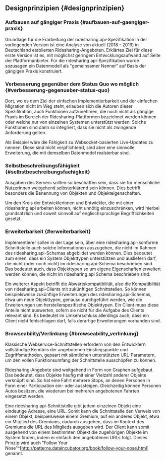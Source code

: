 ## Designprinzipien {#designprinzipien}

### Aufbauen auf gängiger Praxis {#aufbauen-auf-gaengiger-praxis}

Grundlage für die Erarbeitung der ridesharing.api-Spezifikation in der vorliegenden Version
ist eine Analyse von aktuell (2018 - 2019) in Deutschland etablierten
Ridesharing-Angeboten. Erklärtes Ziel für diese erste
Version ist es, mit möglichst geringem Entwicklungsaufwand auf Seite der Plattformanbieter.
Für die ridesharing.api-Spezifikation wurde sozusagen ein Datenmodell als "gemeinsamer Nenner"
auf Basis der gängigen Praxis konstruiert.

### Verbesserung gegenüber dem Status Quo wo möglich {#verbesserung-gegenueber-status-quo}

Dort, wo es dem Ziel der einfachen Implementierbarkeit und der einfachen Migration
nicht im Weg steht, erlauben sich die Autoren dieser Spezifikation, auch Funktionen
aufzunehmen, die noch nicht als gängige Praxis im Bereich der Ridesharing-Plattformen
bezeichnet werden können oder welche nur von einzelnen Systemen unterstützt werden.
Solche Funktionen sind dann so integriert, dass sie nicht als zwingende Anforderung
gelten.

Als Beispiel wäre die Fähigkeit zu Websocket-basierten Live-Updates zu nennen.
Diese sind nicht verpflichtend, sind aber eine sinnvolle Erweiterung, die mit demselben
Datenmodel realsierbar sind.

### Selbstbeschreibungsfähigkeit {#selbstbeschreibungsfaehigkeit}

Ausgaben des Servers sollten so beschaffen sein, dass sie für menschliche Nutzerinnen
weitgehend selbsterklärend sein können. Dies betrifft besonders die Benennung von
Objekten und Objekteigenschaften.

Um den Kreis der Entwicklerinnen und Entwickler, die mit einer ridesharing.api
arbeiten können, nicht unnötig einzuschränken, wird hierbei grundsätzlich und
soweit sinnvoll auf englischsprachige Begrifflichkeiten gesetzt.

### Erweiterbarkeit {#erweiterbarkeit}

Implementierer sollen in der Lage sein, über eine ridesharing.api-konforme Schnittstelle auch
solche Informationen auszugeben, die nicht im Rahmen des ridesharing.api-Schemas abgebildet werden
können. Dies bedeutet zum einen, dass ein System Objekttypen unterstützen und ausliefern
darf, die nicht (oder noch nicht) im ridesharing.api-Schema beschrieben sind. Das bedeutet auch,
dass Objekttypen so um eigene Eigenschaften erweitert werden können, die nicht im ridesharing.api
Schema beschrieben sind.

Ein weiterer Aspekt betrifft die Abwärtskompatibilität, also die Kompatibilität von
ridesharing.api-Clients mit zukünftigen Schnittstellen. So können beispielsweise zukünftige Erweiterungen
des ridesharing.api-Schemas, etwa um neue Objekttypen, genauso durchgeführt werden, wie die Erweiterungen
um herstellerspezifische Objekttypen. Ein Client muss diese Anteile nicht auswerten, sofern
sie nicht für die Aufgabe des Clients relevant sind. Es bedeutet im Umkehrschluss allerdings auch, dass ein Client
nicht fehlschlagen darf, falls derartige Erweiterungen vorhanden sind.


### Browseability/Verlinkung {#browseability_verlinkung}

Klassische Webservice-Schnittstellen erfordern von den Entwicklern vollständige Kenntnis
der angebotenen Einstiegspunkte und Zugriffsmethoden, gepaart mit sämtlichen unterstützten
URL-Parametern, um den vollen Funktionsumfang der Schnittstelle ausschöpfen zu können.

Ridesharing-Angebote sind weitgehend in Form von Graphen aufgebaut. Das bedeutet, dass
Objekte häufig mit einer Vielzahl anderer Objekte verknüpft sind. So hat eine Fahrt mehrere
Stops, an denen Personen in Form einer Participation ein- oder aussteigen. Gleichzeitig können
Personen Autos besitzen, die wiederum bei mehreren angebotenen Fahrten eingesetzt werden.

Eine ridesharing.api-Schnittstelle gibt jedem einzelnen Objekt eine eindeutige Adresse, eine URL.
Somit kann die Schnittstelle den Verweis von einem Objekt, beispielsweise einem Gremium,
auf ein anderes Objekt, etwa ein Mitglied des Gremiums, dadurch ausgeben, dass im Kontext
des Gremiums die URL des Mitglieds ausgeben wird. Der Client kann somit ausgehend von einem
bestimmten Objekt die zugehörigen Objekte im System finden, indem er einfach den angebotenen
URLs folgt. Dieses Prinzip wird auch "Follow Your Nose"^[<http://patterns.dataincubator.org/book/follow-your-nose.html>] genannt.